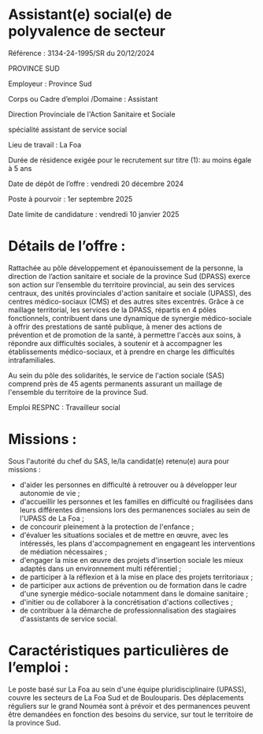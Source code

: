 # Assistant(e) social(e) de polyvalence de secteur

Référence : 3134-24-1995/SR du 20/12/2024

PROVINCE SUD

Employeur : Province Sud

Corps ou Cadre d’emploi /Domaine : Assistant

Direction Provinciale de l'Action Sanitaire et Sociale

spécialité assistant de service social

Lieu de travail : La Foa

Durée de résidence exigée pour le recrutement sur titre (1): au moins égale à 5 ans

Date de dépôt de l’offre : vendredi 20 décembre 2024

Poste à pourvoir : 1er septembre 2025

Date limite de candidature : vendredi 10 janvier 2025

# Détails de l’offre :

Rattachée au pôle développement et épanouissement de la personne, la direction de l’action sanitaire et sociale de la province Sud (DPASS) exerce son action sur l’ensemble du territoire provincial, au sein des services centraux, des unités provinciales d'action sanitaire et sociale (UPASS), des centres médico-sociaux (CMS) et des autres sites excentrés. Grâce à ce maillage territorial, les services de la DPASS, répartis en 4 pôles fonctionnels, contribuent dans une dynamique de synergie médico-sociale à offrir des prestations de santé publique, à mener des actions de prévention et de promotion de la santé, à permettre l'accès aux soins, à répondre aux difficultés sociales, à soutenir et à accompagner les établissements médico-sociaux, et à prendre en charge les difficultés intrafamiliales.

Au sein du pôle des solidarités, le service de l'action sociale (SAS) comprend près de 45 agents permanents assurant un maillage de l'ensemble du territoire de la province Sud.

Emploi RESPNC : Travailleur social

# Missions :

Sous l'autorité du chef du SAS, le/la candidat(e) retenu(e) aura pour missions :

- d'aider les personnes en difficulté à retrouver ou à développer leur autonomie de vie ;
- d'accueillir les personnes et les familles en difficulté ou fragilisées dans leurs différentes dimensions lors des permanences sociales au sein de l'UPASS de La Foa ;
- de concourir pleinement à la protection de l'enfance ;
- d'évaluer les situations sociales et de mettre en œuvre, avec les intéressés, les plans d'accompagnement en engageant les interventions de médiation nécessaires ;
- d'engager la mise en œuvre des projets d'insertion sociale les mieux adaptés dans un environnement multi référentiel ;
- de participer à la réflexion et à la mise en place des projets territoriaux ;
- de participer aux actions de prévention ou de formation dans le cadre d'une synergie médico-sociale notamment dans le domaine sanitaire ;
- d'initier ou de collaborer à la concrétisation d'actions collectives ;
- de contribuer à la démarche de professionnalisation des stagiaires d'assistants de service social.

# Caractéristiques particulières de l’emploi :

Le poste basé sur La Foa au sein d'une équipe pluridisciplinaire (UPASS), couvre les secteurs de La Foa Sud et de Boulouparis. Des déplacements réguliers sur le grand Nouméa sont à prévoir et des permanences peuvent être demandées en fonction des besoins du service, sur tout le territoire de la province Sud.